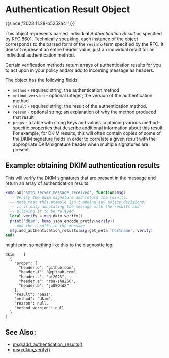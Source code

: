 # Authentication Result Object

{{since('2023.11.28-b5252a41')}}

This object represents parsed individual *Authentication Result* as specified by [RFC
8601](https://datatracker.ietf.org/doc/html/rfc8601).  Technically speaking, each
instance of the object corresponds to the parsed form of the `resinfo` term specified
by the RFC.  It doesn't represent an entire header value, just an individual result
for an individual authentication method.

Certain verification methods return arrays of authentication results for you to
act upon in your policy and/or add to incoming message as headers.

The object has the following fields:

  * `method` - required string; the authentication method
  * `method_version` - optional integer; the version of the authentication method
  * `result` - required string; the result of the authentication method.
  * `reason` - optional string; an explanation of why the method produced that result
  * `props` - a table with string keys and values containing various
    method-specific properties that describe additional information about this
    result. For example, for DKIM results, this will often contain copies of
    some of the DKIM signature fields in order to correlate a given result with
    the appropriate DKIM signature header when multiple signatures are present. 

## Example: obtaining DKIM authentication results

This will verify the DKIM signatures that are present in the message
and return an array of authentication results:

```lua
kumo.on('smtp_server_message_received', function(msg)
  -- Verify the dkim signature and return the results.
  -- Note that this example isn't making any policy decisions;
  -- it is only annotating the message with the results and
  -- allowing it to be relayed
  local verify = msg:dkim_verify()
  print('dkim', kumo.json_encode_pretty(verify))
  -- Add the results to the message
  msg:add_authentication_results(msg:get_meta 'hostname', verify)
end)
```

might print something like this to the diagnostic log:

```
dkim    [
  {
    "props": {
      "header.d": "github.com",
      "header.i": "@github.com",
      "header.s": "pf2023",
      "header.a": "rsa-sha256",
      "header.b": "jo0EO4dX"
    },
    "result": "pass",
    "method": "dkim",
    "reason": null,
    "method_version": null
  }
]
```

## See Also:

* [msg:add_authentication_results()](message/add_authentication_results.md)
* [msg:dkim_verify()](message/dkim_verify.md)

